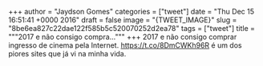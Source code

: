 
+++
author = "Jaydson Gomes"
categories = ["tweet"]
date = "Thu Dec 15 16:51:41 +0000 2016"
draft = false
image = "{TWEET_IMAGE}"
slug = "8be6ea827c22dae122f585b5c520070252d2ea78"
tags = ["tweet"]
title = """2017 e não consigo compra..."""
+++
2017 e não consigo comprar ingresso de cinema pela Internet. https://t.co/8DmCWKh96R é um dos piores sites que já vi na minha vida.
